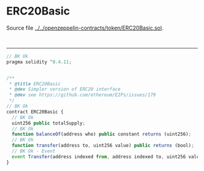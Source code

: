 # ERC20Basic

Source file [../../openzeppelin-contracts/token/ERC20Basic.sol](../../openzeppelin-contracts/token/ERC20Basic.sol).

<br />

<hr />

```javascript
// BK Ok
pragma solidity ^0.4.11;


/**
 * @title ERC20Basic
 * @dev Simpler version of ERC20 interface
 * @dev see https://github.com/ethereum/EIPs/issues/179
 */
// BK Ok
contract ERC20Basic {
  // BK Ok
  uint256 public totalSupply;
  // BK Ok
  function balanceOf(address who) public constant returns (uint256);
  // BK Ok
  function transfer(address to, uint256 value) public returns (bool);
  // BK Ok - Event
  event Transfer(address indexed from, address indexed to, uint256 value);
}

```
